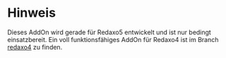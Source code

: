 # Hinweis
Dieses AddOn wird gerade für Redaxo5 entwickelt und ist nur bedingt einsatzbereit. Ein voll funktionsfähiges AddOn für Redaxo4 ist im Branch [redaxo4](https://github.com/yakamara/yconverter/tree/redaxo4) zu finden.